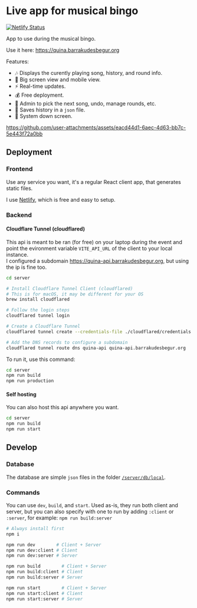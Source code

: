 # Live app for musical bingo

[![Netlify Status](https://api.netlify.com/api/v1/badges/f82f2426-9320-448b-81cb-fbae7bbc44e1/deploy-status)](https://app.netlify.com/sites/quina-musical-barrakudes/deploys)

App to use during the musical bingo.

Use it here: <https://quina.barrakudesbegur.org>

Features:

- 🎶 Displays the curently playing song, history, and round info.
- 📱 Big screen view and mobile view.
- ⚡️ Real-time updates.
- 💰 Free deployment.
- 🎯 Admin to pick the next song, undo, manage rounds, etc.
- 📄 Saves history in a `json` file.
- 🦖 System down screen.

<https://github.com/user-attachments/assets/eacd44d1-6aec-4d63-bb7c-5e443f72a0bb>

## Deployment

### Frontend

Use any service you want, it's a regular React client app, that generates static files.

I use [Netlify](https://app.netlify.com/sites/quina-musical-barrakudes/deploys), which is free and easy to setup.

### Backend

#### Cloudflare Tunnel (cloudflared)

This api is meant to be ran (for free) on your laptop during the event and point the evironment variable `VITE_API_URL` of the client to your local instance. \
I configured a subdomain <https://quina-api.barrakudesbegur.org>, but using the ip is fine too.

```zsh
cd server

# Install Cloudflare Tunnel Client (cloudflared)
# This is for macOS, it may be different for your OS
brew install cloudflared

# Follow the login steps
cloudflared tunnel login

# Create a Cloudflare Tunnel
cloudflared tunnel create --credentials-file ./cloudflared/credentials.json quina-api

# Add the DNS records to configure a subdomain
cloudflared tunnel route dns quina-api quina-api.barrakudesbegur.org
```

To run it, use this command:

```zsh
cd server
npm run build
npm run production
```

#### Self hosting

You can also host this api anywhere you want.

```zsh
cd server
npm run build
npm run start
```

## Develop

### Database

The database are simple `json` files in the folder [`/server/db/local`](/server/db/local).

### Commands

You can use `dev`, `build`, and `start`. Used as-is, they run both client and server, but you can also specify with one to run by adding `:client` or `:server`, for example: `npm run build:server`

```zsh
# Always install first
npm i

npm run dev        # Client + Server
npm run dev:client # Client
npm run dev:server # Server

npm run build        # Client + Server
npm run build:client # Client
npm run build:server # Server

npm run start        # Client + Server
npm run start:client # Client
npm run start:server # Server

```

